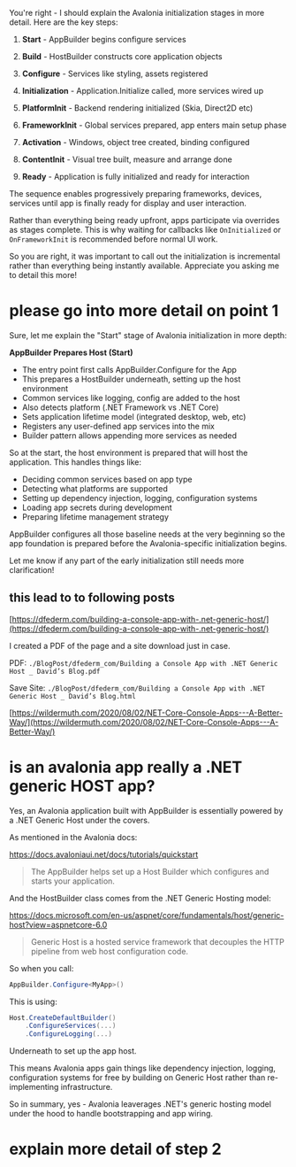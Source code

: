  You're right - I should explain the Avalonia initialization stages in more detail. Here are the key steps:

1. **Start** - AppBuilder begins configure services 

2. **Build** - HostBuilder constructs core application objects

3. **Configure** - Services like styling, assets registered

4. **Initialization** - Application.Initialize called, more services wired up

5. **PlatformInit** - Backend rendering initialized (Skia, Direct2D etc) 

6. **FrameworkInit** - Global services prepared, app enters main setup phase

7. **Activation** - Windows, object tree created, binding configured

8. **ContentInit** - Visual tree built, measure and arrange done 

9. **Ready** - Application is fully initialized and ready for interaction

The sequence enables progressively preparing frameworks, devices, services until app is finally ready for display and user interaction.

Rather than everything being ready upfront, apps participate via overrides as stages complete. This is why waiting for callbacks like `OnInitialized` or `OnFrameworkInit` is recommended before normal UI work.

So you are right, it was important to call out the initialization is incremental rather than everything being instantly available. Appreciate you asking me to detail this more!


# please go into more detail on point 1

 Sure, let me explain the "Start" stage of Avalonia initialization in more depth:

**AppBuilder Prepares Host (Start)**

- The entry point first calls AppBuilder.Configure for the App
- This prepares a HostBuilder underneath, setting up the host environment
- Common services like logging, config are added to the host
- Also detects platform (.NET Framework vs .NET Core)
- Sets application lifetime model (integrated desktop, web, etc)
- Registers any user-defined app services into the mix
- Builder pattern allows appending more services as needed

So at the start, the host environment is prepared that will host the application. This handles things like:

- Deciding common services based on app type
- Detecting what platforms are supported
- Setting up dependency injection, logging, configuration systems
- Loading app secrets during development
- Preparing lifetime management strategy  

AppBuilder configures all those baseline needs at the very beginning so the app foundation is prepared before the Avalonia-specific initialization begins.

Let me know if any part of the early initialization still needs more clarification!

## this lead to to following posts

[https://dfederm.com/building-a-console-app-with-.net-generic-host/](https://dfederm.com/building-a-console-app-with-.net-generic-host/)

I created a PDF of the page and a site download just in case. 

PDF: `./BlogPost/dfederm_com/Building a Console App with .NET Generic Host _ David’s Blog.pdf`

Save Site: `./BlogPost/dfederm_com/Building a Console App with .NET Generic Host _ David’s Blog.html` 

[https://wildermuth.com/2020/08/02/NET-Core-Console-Apps---A-Better-Way/](https://wildermuth.com/2020/08/02/NET-Core-Console-Apps---A-Better-Way/)

# is an avalonia app really a .NET generic HOST app?

 Yes, an Avalonia application built with AppBuilder is essentially powered by a .NET Generic Host under the covers. 

As mentioned in the Avalonia docs:

https://docs.avaloniaui.net/docs/tutorials/quickstart

>The AppBuilder helps set up a Host Builder which configures and starts your application.

And the HostBuilder class comes from the .NET Generic Hosting model:

https://docs.microsoft.com/en-us/aspnet/core/fundamentals/host/generic-host?view=aspnetcore-6.0

>Generic Host is a hosted service framework that decouples the HTTP pipeline from web host configuration code.

So when you call:

```csharp
AppBuilder.Configure<MyApp>()
```

This is using: 

```csharp 
Host.CreateDefaultBuilder()
    .ConfigureServices(...)
    .ConfigureLogging(...)
```

Underneath to set up the app host.

This means Avalonia apps gain things like dependency injection, logging, configuration systems for free by building on Generic Host rather than re-implementing infrastructure.

So in summary, yes - Avalonia leaverages .NET's generic hosting model under the hood to handle bootstrapping and app wiring.

# explain more detail of step 2

